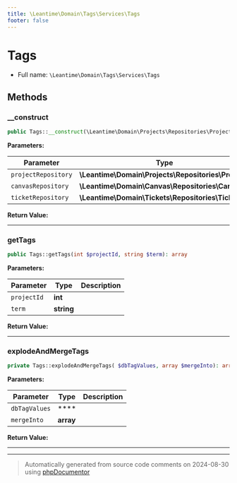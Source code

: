 ```yaml
---
title: \Leantime\Domain\Tags\Services\Tags
footer: false
---
```


# Tags





* Full name: `\Leantime\Domain\Tags\Services\Tags`



## Methods

### __construct



```php
public Tags::__construct(\Leantime\Domain\Projects\Repositories\Projects $projectRepository, \Leantime\Domain\Canvas\Repositories\Canvas $canvasRepository, \Leantime\Domain\Tickets\Repositories\Tickets $ticketRepository): mixed
```








**Parameters:**

| Parameter | Type | Description |
|-----------|------|-------------|
| `projectRepository` | **\Leantime\Domain\Projects\Repositories\Projects** |  |
| `canvasRepository` | **\Leantime\Domain\Canvas\Repositories\Canvas** |  |
| `ticketRepository` | **\Leantime\Domain\Tickets\Repositories\Tickets** |  |


**Return Value:**





---
### getTags



```php
public Tags::getTags(int $projectId, string $term): array
```








**Parameters:**

| Parameter | Type | Description |
|-----------|------|-------------|
| `projectId` | **int** |  |
| `term` | **string** |  |


**Return Value:**





---
### explodeAndMergeTags



```php
private Tags::explodeAndMergeTags( $dbTagValues, array $mergeInto): array
```








**Parameters:**

| Parameter | Type | Description |
|-----------|------|-------------|
| `dbTagValues` | **** |  |
| `mergeInto` | **array** |  |


**Return Value:**





---


---
> Automatically generated from source code comments on 2024-08-30 using [phpDocumentor](http://www.phpdoc.org/)

